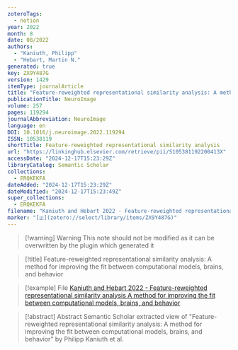 ```yaml
---
zoteroTags:
  - notion
year: 2022
month: 8
date: 08/2022
authors:
  - "Kaniuth, Philipp"
  - "Hebart, Martin N."
generated: true
key: ZX9Y487G
version: 1429
itemType: journalArticle
title: "Feature-reweighted representational similarity analysis: A method for improving the fit between computational models, brains, and behavior"
publicationTitle: NeuroImage
volume: 257
pages: 119294
journalAbbreviation: NeuroImage
language: en
DOI: 10.1016/j.neuroimage.2022.119294
ISSN: 10538119
shortTitle: Feature-reweighted representational similarity analysis
url: "https://linkinghub.elsevier.com/retrieve/pii/S105381192200413X"
accessDate: "2024-12-17T15:23:29Z"
libraryCatalog: Semantic Scholar
collections:
  - ERQKEKFA
dateAdded: "2024-12-17T15:23:29Z"
dateModified: "2024-12-17T15:23:49Z"
super_collections:
  - ERQKEKFA
filename: "Kaniuth and Hebart 2022 - Feature-reweighted representational similarity analysis A method for improving the fit between computational models, brains, and behavior"
marker: "[🇿](zotero://select/library/items/ZX9Y487G)"
---
```


>[!warning] Warning
> This note should not be modified as it can be overwritten by the plugin which generated it

> [!title] Feature-reweighted representational similarity analysis: A method for improving the fit between computational models, brains, and behavior

> [!example] File
> [Kaniuth and Hebart 2022 - Feature-reweighted representational similarity analysis A method for improving the fit between computational models, brains, and behavior](Kaniuth%20and%20Hebart%202022%20-%20Feature-reweighted%20representational%20similarity%20analysis%20A%20method%20for%20improving%20the%20fit%20between%20computational%20models,%20brains,%20and%20behavior.pdf)

> [!abstract] Abstract
> Semantic Scholar extracted view of "Feature-reweighted representational similarity analysis: A method for improving the fit between computational models, brains, and behavior" by Philipp Kaniuth et al.

